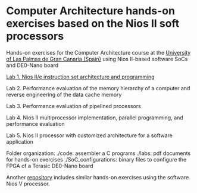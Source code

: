 # Computer Architecture hands-on exercises based on the Nios II soft processors
Hands-on exercises for the Computer Architecture course at the [University of Las Palmas de Gran Canaria (Spain)](https://internacional.ulpgc.es/en/) using Nios II-based software SoCs and DE0-Nano board

[Lab 1. Nios II/e instruction set architecture and programming](blob/main/labs/lab1/lab1tutorial.pdf)

Lab 2. Performance evaluation of the memory hierarchy of a computer and reverse engineering of the data cache memory

Lab 3. Performance evaluation of pipelined processors

Lab 4. Nios II multiprocessor implementation, parallel programming, and performance evaluation

Lab 5. Nios II processor with customized architecture for a software application

Folder organization:
./code: assembler a C programs
./labs: pdf documents for hands-on exercises
./SoC_configurations: binary files to configure the FPGA of a Terasic DE0-Nano board

Another [repository](https://github.com/vipl-dbd/ComputerArchitecture_NiosV) includes similar hands-on exercises using the software Nios V processor.